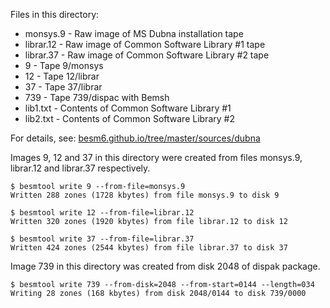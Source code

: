 Files in this directory:

  * monsys.9  - Raw image of MS Dubna installation tape
  * librar.12 - Raw image of Common Software Library #1 tape
  * librar.37 - Raw image of Common Software Library #2 tape
  * 9         - Tape 9/monsys
  * 12        - Tape 12/librar
  * 37        - Tape 37/librar
  * 739       - Tape 739/dispac with Bemsh
  * lib1.txt  - Contents of Common Software Library #1
  * lib2.txt  - Contents of Common Software Library #2

For details, see: [besm6.github.io/tree/master/sources/dubna](https://github.com/besm6/besm6.github.io/tree/master/sources/dubna)

Images 9, 12 and 37 in this directory were created from files
monsys.9, librar.12 and librar.37 respectively.

    $ besmtool write 9 --from-file=monsys.9
    Written 288 zones (1728 kbytes) from file monsys.9 to disk 9

    $ besmtool write 12 --from-file=librar.12
    Written 320 zones (1920 kbytes) from file librar.12 to disk 12

    $ besmtool write 37 --from-file=librar.37
    Written 424 zones (2544 kbytes) from file librar.37 to disk 37

Image 739 in this directory was created from disk 2048 of dispak package.

    $ besmtool write 739 --from-disk=2048 --from-start=0144 --length=034
    Writing 28 zones (168 kbytes) from disk 2048/0144 to disk 739/0000
